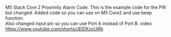 M5 Stack Core 2 Proximity Alarm Code.  This is the example code for the PIR but changed.  Added code so you can use on M5 Core2 and use beep function.  
Also changed input pin so you can use Port A instead of Port B.
video https://www.youtube.com/shorts/JElDXzxUiRk
